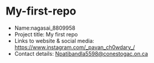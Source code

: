 # My-first-repo
- Name:nagasai_8809958
- Project title: My first repo
- Links to website & social media: https://www.instagram.com/_pavan_ch0wdary_/
- Contact details: Npatibandla5598@conestogac.on.ca
